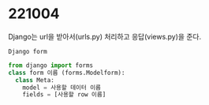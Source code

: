 # 221004

Django는 url을 받아서(urls.py) 처리하고 응답(views.py)을 준다.

`Django form`

```python
from django import forms
class form 이름 (forms.Modelform):
  class Meta:
    model = 사용할 데이터 이름
    fields = [사용할 row 이름]
```

